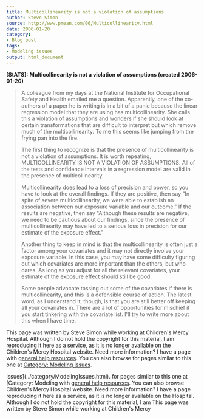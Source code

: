 ```yaml
---
title: Multicollinearity is not a violation of assumptions
author: Steve Simon
source: http://www.pmean.com/06/Multicollinearity.html
date: 2006-01-20
category:
- Blog post
tags:
- Modeling issues
output: html_document
---
```

**[StATS]:** **Multicollinearity is not a violation
of assumptions (created 2006-01-20)**

> A colleague from my days at the National Institute for Occupational
> Safety and Health emailed me a question. Apparently, one of the
> co-authors of a paper he is writing is in a bit of a panic because the
> linear regression model that they are using has multicollinearity. She
> calls this a violation of assumptions and wonders if she should look
> at certain transformations that are difficult to interpret but which
> remove much of the multicollinearity. To me this seems like jumping
> from the frying pan into the fire.
>
> The first thing to recognize is that the presence of multicollinearity
> is not a violation of assumptions. It is worth repeating,
> MULTICOLLINEARITY IS NOT A VIOLATION OF ASSUMPTIONS. All of the tests
> and confidence intervals in a regression model are valid in the
> presence of multicollinearity.
>
> Multicollinearity does lead to a loss of precision and power, so you
> have to look at the overall findings. If they are positive, then say
> \"In spite of severe multicollinearity, we were able to establish an
> association between our exposure variable and our outcome.\" If the
> results are negative, then say \"Although these results are negative,
> we need to be cautious about our findings, since the presence of
> multicollinearity may have led to a serious loss in precision for our
> estimate of the exposure effect.\"
>
> Another thing to keep in mind is that the multicollinearity is often
> just a factor among your covariates and it may not directly involve
> your exposure variable. In this case, you may have some difficulty
> figuring out which covariates are more important than the others, but
> who cares. As long as you adjust for all the relevant covariates, your
> estimate of the exposure effect should still be good.
>
> Some people advocate tossing out some of the covariates if there is
> multicollinearity, and this is a defensible course of action. The
> latest word, as I understand it, though, is that you are still better
> off keeping all your covariates in. There are a lot of opportunities
> for mischief if you start tinkering with the covariate list. I\'ll try
> to write more about this when I have time.

This page was written by Steve Simon while working at Children\'s Mercy
Hospital. Although I do not hold the copyright for this material, I am
reproducing it here as a service, as it is no longer available on the
Children\'s Mercy Hospital website. Need more information? I have a page
with [general help resources](../GeneralHelp.html). You can also browse
for pages similar to this one at [Category: Modeling
issues](../category/ModelingIssues.html).
<!---More--->
issues](../category/ModelingIssues.html).
for pages similar to this one at [Category: Modeling
with [general help resources](../GeneralHelp.html). You can also browse
Children\'s Mercy Hospital website. Need more information? I have a page
reproducing it here as a service, as it is no longer available on the
Hospital. Although I do not hold the copyright for this material, I am
This page was written by Steve Simon while working at Children\'s Mercy

<!---Do not use
**[StATS]:** **Multicollinearity is not a violation
This page was written by Steve Simon while working at Children\'s Mercy
Hospital. Although I do not hold the copyright for this material, I am
reproducing it here as a service, as it is no longer available on the
Children\'s Mercy Hospital website. Need more information? I have a page
with [general help resources](../GeneralHelp.html). You can also browse
for pages similar to this one at [Category: Modeling
issues](../category/ModelingIssues.html).
--->

